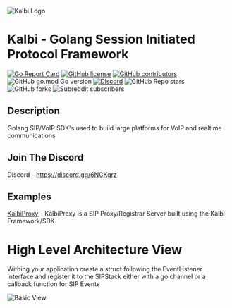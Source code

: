 ![Kalbi Logo](https://raw.githubusercontent.com/hyperioxx/Kalbi/master/assets/images/logo_transparent_background.png "Kalbi Logo")

# Kalbi - Golang Session Initiated Protocol Framework  


[![Go Report Card](https://goreportcard.com/badge/github.com/KalbiProject/Kalbi)](https://goreportcard.com/report/github.com/KalbiProject/Kalbi) [![GitHub license](https://img.shields.io/github/license/Naereen/StrapDown.js.svg)](https://github.com/KalbiProject/Kalbi/LICENCE)  [![GitHub contributors](https://img.shields.io/github/contributors/Naereen/StrapDown.js.svg)](https://github.com/KalbiProject/Kalbi/graphs/contributors/) ![GitHub go.mod Go version](https://img.shields.io/github/go-mod/go-version/Hyperioxx/Kalbi) [![Discord](https://discordapp.com/api/guilds/762641136425762816/widget.png)](https://discord.gg/6NCKgrz) 
![GitHub Repo stars](https://img.shields.io/github/stars/Hyperioxx/Kalbi?style=social)  ![GitHub forks](https://img.shields.io/github/forks/hyperioxx/Kalbi?style=social)
![Subreddit subscribers](https://img.shields.io/reddit/subreddit-subscribers/Kalbi?style=social)

## Description

Golang SIP/VoIP SDK's used to build large platforms for VoIP and realtime communications

## Join The Discord

Discord - https://discord.gg/6NCKgrz


## Examples

[KalbiProxy](https://github.com/KalbiProject/KalbiProxy) - KalbiProxy is a SIP Proxy/Registrar Server built using the Kalbi Framework/SDK

# High Level Architecture View

Withing your application create a struct following the EventListener interface and register it to the SIPStack either with a go channel or a callback function for SIP Events

![Basic View](https://raw.githubusercontent.com/hyperioxx/Kalbi/master/doc/BasicView.png "Basic View")

